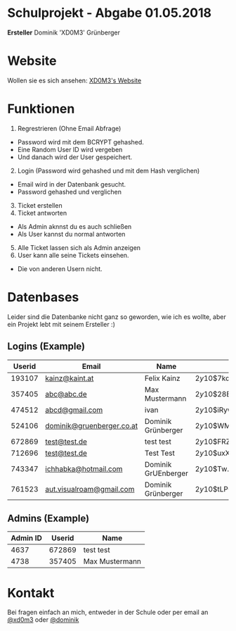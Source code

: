# Schulprojekt - Abgabe 01.05.2018

**Ersteller**
Dominik 'XD0M3' Grünberger

# Website
Wollen sie es sich ansehen:
[XD0M3's Website](https://xd0m3.eu/schulprojekt/)

# Funktionen
1. Regrestrieren (Ohne Email Abfrage)
* Password wird mit dem BCRYPT gehashed.
* Eine Random User ID wird vergeben
* Und danach wird der User gespeichert.
2. Login (Password wird gehashed und mit dem Hash verglichen)
* Email wird in der Datenbank gesucht.
* Password gehashed und verglichen
3. Ticket erstellen
4. Ticket antworten
* Als Admin aknnst du es auch schließen
* Als User kannst du normal antworten
5. Alle Ticket lassen sich als Admin anzeigen
6. User kann alle seine Tickets einsehen.
* Die von anderen Usern nicht.

# Datenbases

Leider sind die Datenbanke nicht ganz so geworden, wie ich es wollte, aber ein Projekt lebt mit seinem Ersteller :)

## Logins (Example)
|**Userid**|**Email**|**Name**|**Hashed PW**|
|---|---|---|---|
| 193107 | kainz@kaint.at            | Felix Kainz         | $2y$10$7kd1zkd8Hf3C5ICgBM8Y3udIFhJnWX0jhT2Gj9c7BG13rBh8FJCXa |
| 357405 | abc@abc.de                | Max Mustermann      | $2y$10$28Ehx0pqr5o2d/PkwQ1oJ.hisEhA2btFoGJpUOQdTXi3oTuaj16gC |
| 474512 | abcd@gmail.com            | ivan                | $2y$10$iRyw96h/3zTi.pwMiQx64OFj3W4ns2OilYxJ9BWY04Vx7ZJWBWQRy |
| 524106 | dominik@gruenberger.co.at | Dominik Grünberger  | $2y$10$WM4rTehjvZZkBmN8PYGaW.g2wpdFXraSmsT2UBK8RKEvpAQteg/OG |
| 672869 | test@test.de              | test test           | $2y$10$FRZ4QplOBYOClEFHGkWqnOjhefIfZ5fZAKtOtH4gX51UZOGn1MmkW |
| 712696 | test@test.de              | Test Test           | $2y$10$uxX5keX2a5L.PdgNyIVj4.Wuo3IHuH459eDhbrxO4r2gdKkb66yZa |
| 743347 | ichhabka@hotmail.com      | Dominik GrUEnberger | $2y$10$Tw.3s7R0bPq0Pby2qWvCf.FDJOJ/waP32cSeAydQjCzg3Acm.84r6 |
| 761523 | aut.visualroam@gmail.com  | Dominik Grünberger  | $2y$10$tLPQ1Horye4ulEPpehRcfOoKAdbAaFOQRf2KAOnYccR/kZ9qL0HKC |

## Admins (Example)
|**Admin ID**|**Userid**|**Name**|
|---|---|---|
|     4637 |  672869 | test test      |
|     4738 |  357405 | Max Mustermann |

# Kontakt

Bei fragen einfach an mich, entweder in der Schule oder per email an
[@xd0m3](mailto:xd0m3@staff.eslgaming.com)
oder
[@dominik](mailto:grunbergerdominik@gmail.com)
